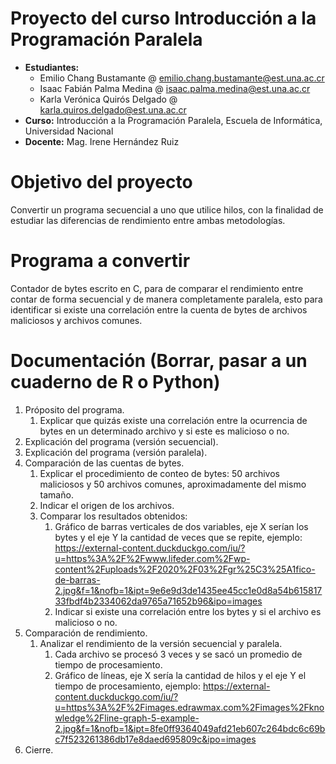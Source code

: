 # Proyecto del curso Introducción a la Programación Paralela

- **Estudiantes:**
  - Emilio Chang Bustamante @ [emilio.chang.bustamante@est.una.ac.cr](mailto:emilio.chang.bustamante@est.una.ac.cr)
  - Isaac Fabián Palma Medina @ [isaac.palma.medina@est.una.ac.cr](mailto:isaac.palma.medina@est.una.ac.cr)
  - Karla Verónica Quirós Delgado @ [karla.quiros.delgado@est.una.ac.cr](mailto:karla.quiros.delgado@est.una.ac.cr)
- **Curso:** Introducción a la Programación Paralela, Escuela de Informática, Universidad Nacional
- **Docente:** Mag. Irene Hernández Ruiz

# Objetivo del proyecto

Convertir un programa secuencial a uno que utilice hilos, con la finalidad de estudiar las diferencias de rendimiento entre ambas metodologías.

# Programa a convertir

Contador de bytes escrito en C, para de comparar el rendimiento entre contar de forma secuencial y de manera completamente paralela, esto para identificar si existe una correlación entre la cuenta de bytes de archivos maliciosos y archivos comunes.

# Documentación (Borrar, pasar a un cuaderno de R o Python)

1. Próposito del programa.
   1. Explicar que quizás existe una correlación entre la ocurrencia de bytes en un determinado archivo y si este es malicioso o no.
2. Explicación del programa (versión secuencial).
3. Explicación del programa (versión paralela).
4. Comparación de las cuentas de bytes.
   1. Explicar el procedimiento de conteo de bytes: 50 archivos maliciosos y 50 archivos comunes, aproximadamente del mismo tamaño.
   2. Indicar el origen de los archivos.
   3. Comparar los resultados obtenidos:
      1. Gráfico de barras verticales de dos variables, eje X serían los bytes y el eje Y la cantidad de veces que se repite, ejemplo: https://external-content.duckduckgo.com/iu/?u=https%3A%2F%2Fwww.lifeder.com%2Fwp-content%2Fuploads%2F2020%2F03%2Fgr%25C3%25A1fico-de-barras-2.jpg&f=1&nofb=1&ipt=9e6e9d3de1435ee45cc1e0d8a54b61581733fbdf4b2334062da9765a71652b96&ipo=images
      2. Indicar si existe una correlación entre los bytes y si el archivo es malicioso o no.
5. Comparación de rendimiento.
   1. Analizar el rendimiento de la versión secuencial y paralela.
      1. Cada archivo se procesó 3 veces y se sacó un promedio de tiempo de procesamiento.
      2. Gráfico de líneas, eje X sería la cantidad de hilos y el eje Y el tiempo de procesamiento, ejemplo: https://external-content.duckduckgo.com/iu/?u=https%3A%2F%2Fimages.edrawmax.com%2Fimages%2Fknowledge%2Fline-graph-5-example-2.jpg&f=1&nofb=1&ipt=8fe0ff9364049afd21eb607c264bdc6c69bc7f523261386db17e8daed695809c&ipo=images
6. Cierre.